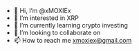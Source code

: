 - 👋 Hi, I’m @xMOXIEx
- 👀 I’m interested in XRP
- 🌱 I’m currently learning crypto investing 
- 💞️ I’m looking to collaborate on 
- 📫 How to reach me xmoxiex@gmail.com

<!---
xMOXIEx/xMOXIEx is a ✨ special ✨ repository because its `README.md` (this file) appears on your GitHub profile.
You can click the Preview link to take a look at your changes.
--->

